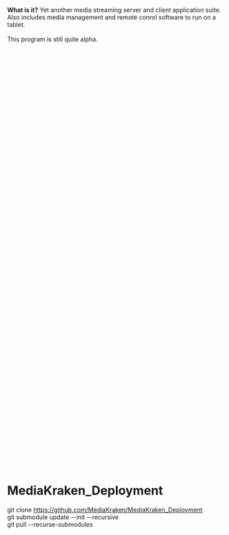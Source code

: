 <B>What is it?</B>
Yet another media streaming server and client application suite. Also includes media management and remote conrol software to run on a tablet.<BR>
<BR>
This program is still quite alpha.<BR>
<BR>

 <ul style="color:white;">
        <li><b>0.7.9 - Clean up disc read, basic videojs resume, base SoundCloud videojs, base Frame by Frame videojs, background videojs, base chapter videojs, libnfs support - Current DEV branch on GitHub</b>
        <li><i>0.7.8 - Base Excel code, Base Xbox Live code, lazy load images, base Soundcloud code, base Instragram code, base BeautifulHue code, ID3 tagging, base OpenSubtitles search, base Twilio support, YT api v3
        <li>0.7.7 - Redis 3.2.11, Nginx 1.13.6, PostgreSQL 9.6.6, different theaters (controller, thin, etc), bad bot blocker, base lms code, base weather code, base translation code
        <li>0.7.6 - Playback in client, control samsung tv
        <li>0.7.5 - Listview for Kivy media list, parallel queries in PostgreSQL
        <li>0.7.4 - Read DVD/Bluray info, PostgreSQL 9.6.5
        <li>0.7.3 - Tasks instead of cron, Youtube playback, basic Youtube support, alot of search code, base LCD code
        <li>0.7.2 - Mail server, Calibre, base search code, PostgreSQL 9.6.4
        <li>0.7.1 - Better url link support, NVidia Cuda base code, basic control of Marantz equipment over network
        <li>0.7.0 - NGINX SSL Proxy to webserver, code cleanup, pika to metadata programs, ssl key reuse for server and website
        <li>0.6.x - Kivy update, use Twisted line reactor in server and client via Crochet, many metadata view fixes, use json for Twisted messages
        <li>0.5.0 - Fixes
        <li>0.4.x - More pika code and playback of media via Chromecast
        <li>0.3.x - Tons of fixes and network refactor along with Docker swarm and RabbitMQ
        <li>0.2.1 - Lots of metadata fixes
        <li>0.2.0 - Full blown Docker instances
        <li>0.1.13 - Many docker fixes, admin user
        <li>0.1.12 - Docker build
        <li>0.1.11 - TV limiter, autobuild of lxc in Proxmox for distribution builds, more build scripts
        <li>0.1.10 - Finish movie limiter
        <li>0.1.9 - Image proxy begin
        <li>0.1.8 - Complete movie limiter refactor
        <li>0.1.7 - More PEP8 compliance, merge build code
        <li>0.1.6 - Rebranding, thousands of changes for PEP8 compliance, movie api limiter code
        <li>0.1.5 - Refactor movie and tv metadata match, TwitchTV stream playback
        <li>0.1.4 - Begin automated test suite (400+ unit tests), dictcursor, cleanup, basic TwitchTV support
        <li>0.1.3 - Ubuntu 16.04, begin proper limiter for API calls to metadata providers, different thread pool
        <li>0.1.1 - and 0.1.2 Lots of code fixes and cleanup
        <li>0.1.0 - Hundreds of fixes, better logging, sync/conversion support, more metadata providers, db upgrade to Postgresql 9.5
        <li>0.0.9 - Youtube, vimeo and HLS streaming, server linking
        <li>0.0.8 - UNC/SMB scanning support, progress indicators, many fixes, synology and chromecast discovery, hdhomerun basic support, API engine
        <li>0.0.7 - TV metadata
        <li>0.0.6 - Movie metadata, movie matching and sports metadata
        <li>0.0.5 - Fetch and process of metadata
        <li>0.0.3 - Tons of fixes
        <li>0.0.2 - Alot of base code
        <li>0.0.1 - New beginings...</i>
        </ul>

# MediaKraken_Deployment<BR>
git clone https://github.com/MediaKraken/MediaKraken_Deployment<BR>
git submodule update --init --recursive<BR>
git pull --recurse-submodules<BR>
